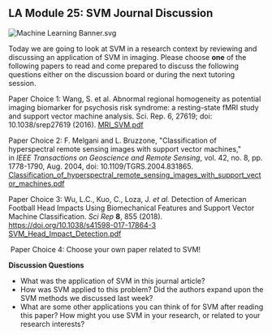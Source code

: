 LA Module 25: SVM Journal Discussion
------------------------------------

![Machine Learning Banner.svg](https://wustl-catalog.instructure.com/courses/254/files/25267/download)

Today we are going to look at SVM in a research context by reviewing and discussing an application of SVM in imaging. Please choose **one** of the following papers to read and come prepared to discuss the following questions either on the discussion board or during the next tutoring session. 

Paper Choice 1: Wang, S. et al. Abnormal regional homogeneity as potential imaging biomarker for psychosis risk syndrome: a resting-state fMRI study and support vector machine analysis. Sci. Rep. 6, 27619; doi: 10.1038/srep27619 (2016). [MRI\_SVM.pdf](https://wustl-catalog.instructure.com/courses/254/files/25272?wrap=1 "MRI_SVM.pdf")

Paper Choice 2: F. Melgani and L. Bruzzone, "Classification of hyperspectral remote sensing images with support vector machines," in _IEEE Transactions on Geoscience and Remote Sensing_, vol. 42, no. 8, pp. 1778-1790, Aug. 2004, doi: 10.1109/TGRS.2004.831865. [Classification\_of\_hyperspectral\_remote\_sensing\_images\_with\_support\_vector\_machines.pdf](https://wustl-catalog.instructure.com/courses/254/files/25271?wrap=1 "Classification_of_hyperspectral_remote_sensing_images_with_support_vector_machines.pdf")

Paper Choice 3: Wu, L.C., Kuo, C., Loza, J. _et al._ Detection of American Football Head Impacts Using Biomechanical Features and Support Vector Machine Classification. _Sci Rep_ **8**, 855 (2018). https://doi.org/10.1038/s41598-017-17864-3 [SVM\_Head\_Impact\_Detection.pdf](https://wustl-catalog.instructure.com/courses/254/files/25277?wrap=1 "SVM_Head_Impact_Detection.pdf")

 Paper Choice 4: Choose your own paper related to SVM! 

**Discussion Questions**

*   What was the application of SVM in this journal article? 
*   How was SVM applied to this problem? Did the authors expand upon the SVM methods we discussed last week? 
*   What are some other applications you can think of for SVM after reading this paper? How might you use SVM in your research, or related to your research interests?